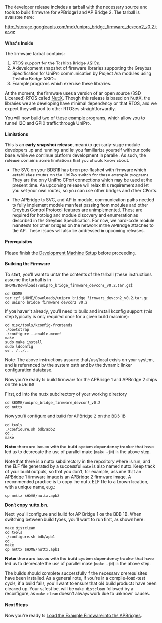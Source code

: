The developer release includes a tarball with the necessary source and tools to build firmware for APBridge1 and AP Bridge 2.  The tarball is available here:

http://storage.googleapis.com/mdk/unipro_bridge_firmware_devcon2_v0.2.tar.gz

#### What's Inside

The firmware tarball contains:

1. RTOS support for the Toshiba Bridge ASICs.
2. A development snapshot of firmware libraries supporting the Greybus Specification for UniPro communication by Project Ara modules using Toshiba Bridge ASICs.
3. Example programs which exercise these libraries.

At the moment, the firmware uses a version of an open source (BSD Licensed) RTOS called [NuttX](http://www.nuttx.org/). Though this release is based on NuttX, the libraries we are developing have minimal dependency on that RTOS, and we expect they will port to other RTOSes straightforwardly.

You will now build two of these example programs, which allow you to tunnel I2C and GPIO traffic through UniPro.

#### Limitations

This is an **early snapshot release**, meant to get early-stage module developers up and running, and let you familiarize yourself with our code base, while we continue platform development in parallel. As such, the release contains some limitations that you should know about.

- The SVC on your BDB1B has been pre-flashed with firmware which establishes routes on the UniPro switch for these example programs. They are the only UniPro CPort connections which may be used at the present time. An upcoming release will relax this requirement and let you set your own routes, so you can use other bridges and other CPorts.

- The APBridge to SVC, and AP to module, communication paths needed to fully implement module manifest passing from modules and other Greybus Control Protocol features are unimplemented. These are required for hotplug and module discovery and enumeration as described in the Greybus Specification. For now, we hard-code module manifests for other bridges on the network in the APBridge attached to the AP. These issues will also be addressed in upcoming releases.

#### Prerequisites

Please finish the [Development Machine Setup](Development-Machine-Setup) before proceeding.

#### Building the Firmware

To start, you'll want to untar the contents of the tarball (these instructions assume the tarball is in `$HOME/Downloads/unipro_bridge_firmware_devcon2_v0.2.tar.gz`):

````
cd $HOME
tar xzf $HOME/Downloads/unipro_bridge_firmware_devcon2_v0.2.tar.gz
cd unipro_bridge_firmware_devcon2_v0.2
````
If you haven't already, you'll need to build and install kconfig support (this step typically is only required once for a given build machine):
````
cd misc/tools/kconfig-frontends
./bootstrap
./configure --enable-mconf
make
sudo make install
sudo ldconfig
cd ../../..
````
Note: The above instructions assume that /usr/local exists on your system, and is referenced by the system path and by the dynamic linker configuration database.

Now you're ready to build firmware for the APBridge 1 and APBridge 2 chips on the BDB 1B!

First, cd into the nuttx subdirectory of your working directory
````
cd $HOME/unipro_bridge_firmware_devcon2_v0.2
cd nuttx
````

Now you'll configure and build for APBridge 2 on the BDB 1B
````
cd tools
./configure.sh bdb/apb2
cd ..
make
````

**Note:** there are issues with the build system dependency tracker that have led us to deprecate the use of parallel make (`make -jN`) in the above step.

Note that there is a nuttx subdirectory in the repository where <make> is run, and the ELF file generated by a successful `make` is also named nuttx.  Keep track of your build outputs, so that you don’t, for example, assume that an APBridge 1 firmware image is an APBridge 2 firmware image.  A recommended practice is to copy the nuttx ELF file to a known location, with a unique name, e.g.:
````
cp nuttx $HOME/nuttx.apb2
````

**Don't copy nuttx.bin.**

Next, you'll configure and build for AP Bridge 1 on the BDB 1B.  When switching between build types, you'll want to run <make distclean> first, as shown here:
````
make distclean
cd tools
./configure.sh bdb/apb1
cd ..
make
cp nuttx $HOME/nuttx.apb1
````

**Note:** there are issues with the build system dependency tracker that have led us to deprecate the use of parallel make (`make -jN`) in the above step.

The builds should complete successfully if the necessary prerequisites have been installed.  As a general note, if you're in a compile-load-test cycle, if a build fails, you'll want to ensure that old build products have been cleaned up.  Your safest bet will be `make distclean` followed by a reconfigure, as `make clean` doesn't always work due to unknown causes.

#### Next Steps

Now you're ready to [Load the Example Firmware into the APBridges](Loading-Example-Firmware-into-the-APBridges).
